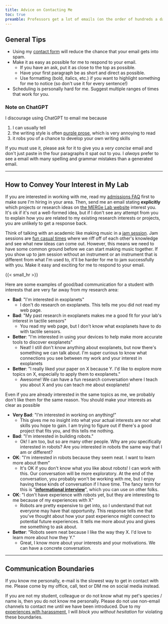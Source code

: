 ```yaml
---
title: Advice on Contacting Me
toc: true
preamble: Professors get a lot of emails (on the order of hundreds a day). That doesn't mean you shouldn't email them, but rather that you need to be strategic about how you email them to get a response. Here are my tips on how to get a response *from me*. These tips are probably useful for other professors as well, but you should ask them first! I highly recommend [Yonatan Bisk](https://talkingtorobots.com/FAQ.html)'s FAQ for more guidance.
---
```


## General Tips
* Using my [contact form](https://litchin.wordpress.com/contact/) will reduce the chance that your email gets into spam.
* Make it as easy as possible for me to respond to your email.
	* If you have an ask, put it as close to the top as possible.
	* Have your first paragraph be as short and direct as possible. 
	* Use formatting (bold, italics, etc.) if you want to highlight something for me to notice (so don't use it for every sentence!)
* Scheduling is personally hard for me. Suggest multiple ranges of times that work for you.

### Note on ChatGPT
I discourage using ChatGPT to email me because 
1. I can usually tell
2. the writing style is often [purple prose](https://en.wikipedia.org/wiki/Purple_prose), which is very annoying to read
3. it robs you of a chance to develop your own writing skills
 
If you must use it, please ask for it to give you a *very concise* email and don't just paste in the four paragraphs it spat out to you. I *always* prefer to see a email with many spelling and grammar mistakes than a generated email.

---

## How to Convey Your Interest in My Lab
If you are interested in working with me, read my [admissions FAQ](/faq/admissions) first to make sure I'm hiring in your area. Then, send me an email stating **explicitly** which projects or research ideas on [the MERGe Lab website](https://merge-lab.github.io/research/) interest you. It's ok if it's not a well-formed idea, but if I don't see any attempt from you to explain how you are related to my existing research interests or projects, you are unlikely to get a response back.

Think of talking with an academic like making music in a [jam session](https://en.wikipedia.org/wiki/Jam_session). Jam sessions are [fun casual times](https://superguitarlicks.com/preparing-for-your-first-jam-session/) where we riff off of each other's knowledge and see what new ideas can come out. However, this means we need to have some common ground before we can start making music together. If you show up to jam session without an instrument or an instrument that is different from what I'm used to, it'll be harder for me to jam successfully with you. Make it easy and exciting for me to respond to your email.

{{< small_hr >}}

Here are some examples of good/bad communication for a student with interests that are very far away from my research area:
* **Bad**: "I'm interested in exoplanets"
	* I don't do research on exoplanets. This tells me you did not read my web page.
* **Bad**: "My past research in exoplanets makes me a good fit for your lab's interest in tactile sensors"
	* You read my web page, but I don't know what exoplanets have to do with tactile sensors.
* **Better**: "I'm interested in using your devices to help make more accurate tools to discover exoplanets"
	* Neat! I still don't know anything about exoplanets, but now there's something we can talk about. I'm super curious to know what connections you see between my work and your interest in exoplanets
* **Better**: "I really liked your paper on X because Y. I'd like to explore more topics on X, especially to apply them to exoplanets."
	* Awesome! We can have a fun research conversation where I teach you about X and you can teach me about exoplanets!

Even if you are already interested in the same topics as me, we probably don't like them for the same reason. You should make your interests as clear as possible
* **Very Bad**: "I'm interested in working on anything!"
	* This gives me no insight into what your actual interests are nor what skills you hope to gain. I am trying to figure out if there's a good project that fits you, and this tells me nothing.
* **Bad**: "I'm interested in building robots."
	* Ok! I am too, but so are many other people. Why are *you* specifically interested in robots? Are you interested in robots the same way that I am or different?
* **OK**: "I'm interested in robots because they seem neat. I want to learn more about them"
	* It's OK if you don't know what you like about robots! I can work with this. Our conversation will be more exploratory. At the end of the conversation, you probably won't be working with me, but I enjoy having these kinds of conversation if I have time. The fancy term for this is "**[informational interview](https://en.wikipedia.org/wiki/Informational_interview)**", which you can use on other folks.
* **OK**: "I don't have experience with robots yet, but they are interesting to me because of my experiences with X"
	* Robots are pretty expensive to get into, so I understand that not everyone may have that opportunity. This response tells me that you've thought about how your past experience might connect to potential future experiences. It tells me more about you and gives me something to ask about.
* **Better**: "Robots seem neat because I like the way they X. I'd love to learn more about how they Y."
	* Great, I know more about your interests and your motivations. We can have a concrete conversation.

---

## Communication Boundaries
If you know me personally, e-mail is the slowest way to get in contact with me. Please come by my office, call, text or DM me on social media instead.

If you are not my student, colleague or do not know what my pet's species / name is, then you do not know me personally. Please do not use non-email channels to contact me until we have been introduced. Due to my [experiences with harassment](https://journals.uic.edu/ojs/index.php/fm/article/view/11674), I will *block you without hesitation* for violating these boundaries.
